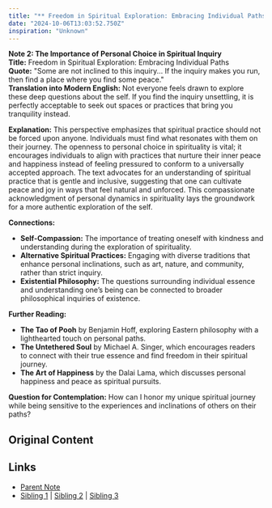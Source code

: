 ```yaml
---
title: "** Freedom in Spiritual Exploration: Embracing Individual Paths"
date: "2024-10-06T13:03:52.750Z"
inspiration: "Unknown"
---
```


  
**Note 2: The Importance of Personal Choice in Spiritual Inquiry**  
**Title:** Freedom in Spiritual Exploration: Embracing Individual Paths  
**Quote:** "Some are not inclined to this inquiry... If the inquiry makes you run, then find a place where you find some peace."  
**Translation into Modern English:** Not everyone feels drawn to explore these deep questions about the self. If you find the inquiry unsettling, it is perfectly acceptable to seek out spaces or practices that bring you tranquility instead.  

**Explanation:** This perspective emphasizes that spiritual practice should not be forced upon anyone. Individuals must find what resonates with them on their journey. The openness to personal choice in spirituality is vital; it encourages individuals to align with practices that nurture their inner peace and happiness instead of feeling pressured to conform to a universally accepted approach. The text advocates for an understanding of spiritual practice that is gentle and inclusive, suggesting that one can cultivate peace and joy in ways that feel natural and unforced. This compassionate acknowledgment of personal dynamics in spirituality lays the groundwork for a more authentic exploration of the self.  

**Connections:**  
- **Self-Compassion:** The importance of treating oneself with kindness and understanding during the exploration of spirituality.  
- **Alternative Spiritual Practices:** Engaging with diverse traditions that enhance personal inclinations, such as art, nature, and community, rather than strict inquiry.  
- **Existential Philosophy:** The questions surrounding individual essence and understanding one’s being can be connected to broader philosophical inquiries of existence.  

**Further Reading:**  
- **The Tao of Pooh** by Benjamin Hoff, exploring Eastern philosophy with a lighthearted touch on personal paths.  
- **The Untethered Soul** by Michael A. Singer, which encourages readers to connect with their true essence and find freedom in their spiritual journey.  
- **The Art of Happiness** by the Dalai Lama, which discusses personal happiness and peace as spiritual pursuits.  

**Question for Contemplation:** How can I honor my unique spiritual journey while being sensitive to the experiences and inclinations of others on their paths?  


## Original Content



## Links

- [Parent Note](/parent-note.md)
- [Sibling 1](/zettel1.md) | [Sibling 2](/zettel2.md) | [Sibling 3](/zettel3.md)
